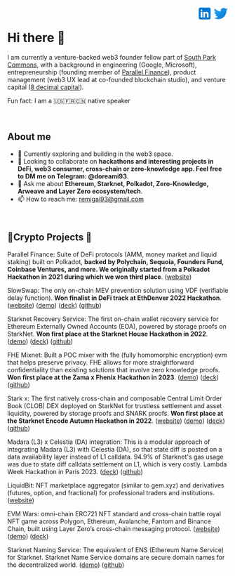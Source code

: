<a href="https://twitter.com/remi_gai" rel="nofollow"> <img align="right"
            src="twitter_logo.svg"
            alt="Twitter" height="36px" style="max-width: 100%;"> </a>
<a href="https://www.linkedin.com/in/remigai/" rel="nofollow"> <img align="right"
            src="linkedin_logo.svg"
            alt="LinkedIn" height="36px" style="max-width: 100%;"> </a>
<br>

# Hi there 👋

I am currently a venture-backed web3 founder fellow part of [South Park Commons](https://www.southparkcommons.com/), with a background in engineering (Google, Microsoft), entrepreneurship (founding member of [Parallel Finance](https://parallel.fi)), product management (web3 UX lead at co-founded blockchain studio), and venture capital ([8 decimal capital](https://www.8dcapital.com/)).

Fun fact: I am a 🇺🇸🇫🇷🇨🇳 native speaker

<br>

## About me

- 🌱 Currently exploring and building in the web3 space.
- 🚀 Looking to collaborate on **hackathons and interesting projects in DeFi, web3 consumer, cross-chain or zero-knowledge app. Feel free to DM me on Telegram: @doreami93**.
- 💬 Ask me about **Ethereum, Starknet, Polkadot, Zero-Knowledge, Arweave and Layer Zero ecosystem/tech**.
- 📫 How to reach me: remigai93@gmail.com

<br>

## 🔨Crypto Projects 👷
Parallel Finance: Suite of DeFi protocols (AMM, money market and liquid staking) built on Polkadot, **backed by Polychain, Sequoia, Founders Fund, Coinbase Ventures, and more. We originally started from a Polkadot Hackathon in 2021 during which we won third place**. ([website](https://parallel.fi))

SlowSwap: The only on-chain MEV prevention solution using VDF (verifiable delay function). **Won finalist in DeFi track at EthDenver 2022 Hackathon**. ([website](https://slowswap.io/)) ([demo](https://www.loom.com/share/4c0c61677a454b2caf3d5c8dbcc8f62d)) ([deck](https://docs.google.com/presentation/d/1_l_fTgkCr1M5mdyuOgL47yFDxU7thssU_jgJY9An3B4/edit#slide=id.g115fe3e9780_0_0)) ([github](https://github.com/SlowSwap))

Starknet Recovery Service: The first on-chain wallet recovery service for Ethereum Externally Owned Accounts (EOA), powered by storage proofs on StarkNet. **Won first place at the Starknet House Hackathon in 2022**. ([demo](https://www.youtube.com/watch?v=G5FvzoQhGv8&feature=youtu.be)) ([deck](https://app.pitch.com/app/presentation/09ce2e68-01a6-42e2-a195-f5e548aea711/06a878ce-878b-4a1f-9be1-9e125372f4f4/000db933-2625-425b-a1ba-3743a395967f)) ([github](https://github.com/Starknet-Recovery-Service))

FHE Mixnet: Built a POC mixer with fhe (fully homomorphic encryption) evm that helps preserve privacy. FHE allows for more straightforward confidentiality than existing solutions that involve zero knowledge proofs. **Won first place at the Zama x Fhenix Hackathon in 2023**. ([demo](https://www.youtube.com/watch?v=a0kOam0het0&t=478s&ab_channel=Fhenix)) ([deck](https://app.pitch.com/app/presentation/82d36efd-f5f4-43cd-b2a8-b058dfa5db37/e0e6324a-ca1c-4299-8b4d-559e02294ffa/a36f0a15-ce98-4e77-918c-a65d4bd23cc3)) ([github](https://github.com/anonymousGifter/mixnet-core/tree/main))

Stark x: The first natively cross-chain and composable Central Limit Order Book (CLOB) DEX deployed on StarkNet for trustless settlement and asset liquidity, powered by storage proofs and SNARK proofs. **Won first place at the Starknet Encode Autumn Hackathon in 2022**. ([website](https://starkx.xyz)) ([demo](https://www.youtube.com/watch?v=5iFHXK6_lEQ&ab_channel=ParkYeung)) ([deck](https://pitch.com/public/e5498d39-8a7b-45af-babf-7871ec2d938e)) ([github](https://github.com/stark-dex))

Madara (L3) x Celestia (DA) integration: This is a modular approach of integrating Madara (L3) with Celestia (DA), so that state diff is posted on a data availability layer instead of L1 calldata. 94.9% of Starknet's gas usage was due to state diff calldata settlement on L1, which is very costly. Lambda Week Hackathon in Paris 2023. ([deck](https://app.pitch.com/app/presentation/82d36efd-f5f4-43cd-b2a8-b058dfa5db37/ee7db963-0ed1-45fe-9d6a-4a15c71da6d5/c6a4f7cf-d5be-4589-bd04-9b903239cbb1)) ([github](https://github.com/mathieu-chauvin/madara/tree/da-celestia))

LiquidBit: NFT marketplace aggregator (similar to gem.xyz) and derivatives (futures, option, and fractional) for professional traders and institutions. ([website](http://liquidbit.xyz/))

EVM Wars: omni-chain ERC721 NFT standard and cross-chain battle royal NFT game across Polygon, Ethereum, Avalanche, Fantom and Binance Chain, built using Layer Zero’s cross-chain messaging protocol. ([website](https:/evmwars.com)) ([demo](https://www.loom.com/share/a9aaa9a1947f426bba7e2665f31004a4)) ([deck](https://docs.google.com/presentation/d/11uEmXt3FNiTrr5a1M4f48CFepxBphRFZxIneAk1xUv8/edit#slide=id.g13c04f8c253_0_20))

Starknet Naming Service: The equivalent of ENS (Ethereum Name Service) for Starknet. Starknet Name Service domains are secure domain names for the decentralized world. ([demo](https://www.loom.com/share/d18d5a8fe37445ed8cc861bd7c675078)) ([github](https://github.com/Starkware-Naming-Service/cairo-contracts))

